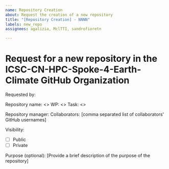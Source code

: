 ```yaml
---
name: Repository Creation
about: Request the creation of a new repository
title: "[Repository Creation] - NNNN"
labels: new_repo
assignees: agalizia, MclTTI, sandrofioretn

---
```


# Request for a new repository in the ICSC-CN-HPC-Spoke-4-Earth-Climate GitHub Organization

Requested by: <Your Name>

Repository name: <>
WP: <>
Task: <>

Repository manager: <GitHub username of the repository manager>
Collaborators: [comma separated list of collaborators' GitHub usernames]

Visibility: 
- [ ] Public
- [ ] Private

Purpose (optional): [Provide a brief description of the purpose of the repository]

